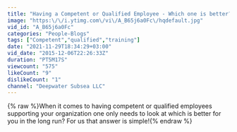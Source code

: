 ```yaml
---
title: "Having a Competent or Qualified Employee - Which one is better?"
image: "https:\/\/i.ytimg.com\/vi\/A_B65j6a0Fc\/hqdefault.jpg"
vid_id: "A_B65j6a0Fc"
categories: "People-Blogs"
tags: ["Competent","qualified","training"]
date: "2021-11-29T18:34:29+03:00"
vid_date: "2015-12-06T22:26:33Z"
duration: "PT5M17S"
viewcount: "575"
likeCount: "9"
dislikeCount: "1"
channel: "Deepwater Subsea LLC"
---
```

{% raw %}When it comes to having competent or qualified employees supporting your organization one only needs to look at which is better for you in the long run? For us that answer is simple!{% endraw %}
